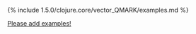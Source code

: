 {% include 1.5.0/clojure.core/vector_QMARK/examples.md %}

[Please add examples!](https://github.com/arrdem/grimoire/edit/master/_includes/1.6.0/clojure.core/vector_QMARK/examples.md)
